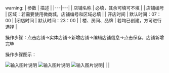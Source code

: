 warning:
| 参数  | 描述  |
|---|---|
| 店铺名称  | 必填，其余可填可不填  |
| 店铺编号  | 区域：若需要使用微商城，店铺编号和区域必填  |
| 开店时间 | 默认时间：07：00  |
|闭店时间   | 默认时间：23：00  |
| 楼、房间、品牌  | 若均已创建，方可进行选择  |



操作步骤：点击店铺→实体店铺→新增店铺→编辑店铺信息→点击保存，店铺新增完毕

操作步骤图示：

![输入图片说明](https://images.gitee.com/uploads/images/2021/0426/145402_a7f1834a_8867015.png "屏幕截图.png")
![输入图片说明](https://images.gitee.com/uploads/images/2021/0426/161403_8ec98597_8867015.png "屏幕截图.png")
![输入图片说明](https://images.gitee.com/uploads/images/2021/0426/150742_6b928234_8867015.png "屏幕截图.png")|   |   |
